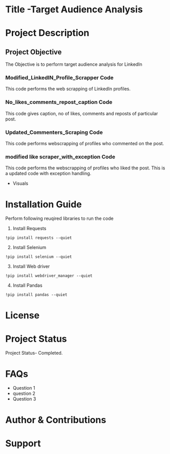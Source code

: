# Title -Target Audience Analysis
# Project Description
## Project Objective
The Objective is to perform target audience analysis for LinkedIn
### Modified_LinkedIN_Profile_Scrapper Code
This code performs the web scrapping of LinkedIn profiles.
### No_likes_comments_repost_caption Code
This code gives caption, no of likes, comments and reposts of particular post.
### Updated_Commenters_Scraping Code
This code performs webscrapping of profiles who commented on the post. 
### modified like scraper_with_exception Code
This code performs the webscrapping of profiles who liked the post. This is a updated code with exception handling.

 * Visuals
# Installation Guide
Perform following reuqired libraries to run the code <br>
1. Install Requests<br>
```
!pip install requests --quiet
```
2. Install Selenium <br>
```
!pip install selenium --quiet
```
3. Install Web driver<br>
```
!pip install webdriver_manager --quiet
```
4. Install Pandas<br>
```
!pip install pandas --quiet
```
# License
# Project Status
  Project Status- Completed.
# FAQs
 * Question 1
 * question 2
 * Question 3
# Author & Contributions
# Support
